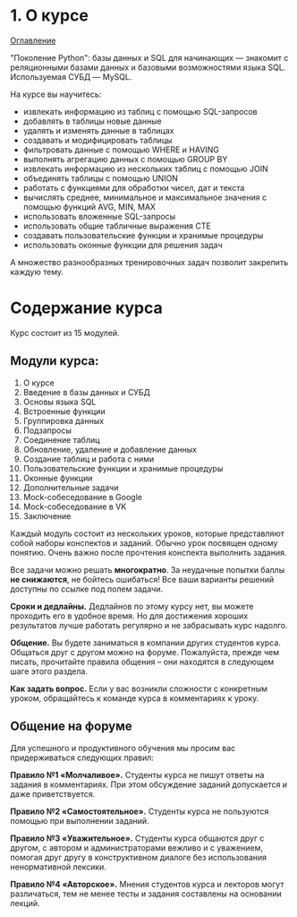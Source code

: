 # 1. О курсе

[Оглавление](/SQL_for_beginners/README.MD)

"Поколение Python": базы данных и SQL для начинающих — знакомит с реляционными базами данных и базовыми возможностями языка SQL. Используемая СУБД — MySQL.

На курсе вы научитесь:

+ извлекать информацию из таблиц с помощью SQL-запросов
+ добавлять в таблицы новые данные
+ удалять и изменять данные в таблицах
+ создавать и модифицировать таблицы
+ фильтровать данные с помощью WHERE и HAVING
+ выполнять агрегацию данных с помощью GROUP BY
+ извлекать информацию из нескольких таблиц с помощью JOIN
+ объединять таблицы с помощью UNION
+ работать с функциями для обработки чисел, дат и текста
+ вычислять среднее, минимальное и максимальное значения с помощью функций AVG, MIN, MAX
+ использовать вложенные SQL-запросы
+ использовать общие табличные выражения CTE
+ создавать пользовательские функции и хранимые процедуры
+ использовать оконные функции для решения задач

А множество разнообразных тренировочных задач позволит закрепить каждую тему.

# Содержание курса

Курс состоит из 15 модулей.

## Модули курса:

1. О курсе
2. Введение в базы данных и СУБД
3. Основы языка SQL
4. Встроенные функции
5. Группировка данных
6. Подзапросы
7. Соединение таблиц
8. Обновление, удаление и добавление данных
9. Создание таблиц и работа с ними
10. Пользовательские функции и хранимые процедуры
11. Оконные функции
12. Дополнительные задачи
13. Mock-собеседование в Google
14. Mock-собеседование в VK
15. Заключение

Каждый модуль состоит из нескольких уроков, которые представляют собой наборы конспектов и заданий. Обычно урок посвящен одному понятию. Очень важно после прочтения конспекта выполнить задания.

Все задачи можно решать **многократно**. За неудачные попытки баллы **не снижаются**, не бойтесь ошибаться! Все ваши варианты решений доступны по ссылке под полем задачи.

**Сроки и дедлайны.** Дедлайнов по этому курсу нет, вы можете проходить его в удобное время. Но для достижения хороших результатов лучше работать регулярно и не забрасывать курс надолго.

**Общение.** Вы будете заниматься в компании других студентов курса. Общаться друг с другом можно на форуме. Пожалуйста, прежде чем писать, прочитайте правила общения – они находятся в следующем шаге этого раздела.

**Как задать вопрос.** Если у вас возникли сложности с конкретным уроком, обращайтесь к команде курса в комментариях к уроку.

## Общение на форуме
Для успешного и продуктивного обучения мы просим вас придерживаться следующих правил:

**Правило №1 «Молчаливое».** Студенты курса не пишут ответы на задания в комментариях. При этом обсуждение заданий допускается и даже приветствуется.

**Правило №2 «Самостоятельное».** Студенты курса не пользуются помощью при выполнении заданий.

**Правило №3 «Уважительное».** Студенты курса общаются друг с другом, с автором и администраторами вежливо и с уважением, помогая друг другу в конструктивном диалоге без использования ненормативной лексики.

**Правило №4 «Авторское».** Мнения студентов курса и лекторов могут различаться, тем не менее тесты и задания составлены на основании лекций.